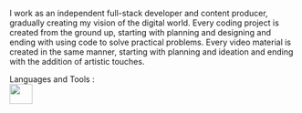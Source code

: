 I work as an independent full-stack developer and content producer, gradually creating my vision of the digital world. Every coding project is created from the ground up, starting with planning and designing and ending with using code to solve practical problems. Every video material is created in the same manner, starting with planning and ideation and ending with the addition of artistic touches.

<p align="left">
  Languages and Tools : <br>
  <img src="https://upload.wikimedia.org/wikipedia/commons/thumb/a/a7/React-icon.svg/2300px-React-icon.svg.png" height="35" width="40">
</p>
